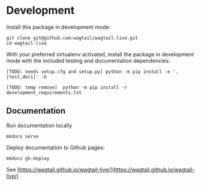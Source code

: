 # Development

Install this package in development mode:

```shell
git clone git@github.com:wagtail/wagtail-live.git
cd wagtail-live
```

With your preferred virtualenv activated, install the package in development mode with the included testing and documentation dependencies:

```shell
[TODO: needs setup.cfg and setup.py] python -m pip install -e '.[test,docs]' -U

[TODO: temp remove]  python -m pip install -r development_requirements.txt
```

## Documentation

Run documentation locally

```shell
mkdocs serve
```

Deploy documentation to Github pages:

```shell
mkdocs gh-deploy
```

See [https://wagtail.github.io/wagtail-live/](https://wagtail.github.io/wagtail-live/)
